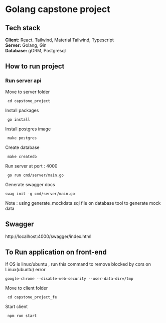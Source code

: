 # Golang capstone project

## Tech stack
**Client:** React. Tailwind, Material Tailwind, Typescript\
**Server:** Golang, Gin\
**Database:** gORM, Postgresql

## How to run project
### Run server api
Move to server folder
```
 cd capstone_project
```
Install packages
```
 go install
```
Install postgres image
```
 make postgres
```
Create database
```
 make createdb
```
Run server at port : 4000
```
 go run cmd/server/main.go 
```
Generate swagger docs 
```
swag init -g cmd/server/main.go
```

Note : using generate_mockdata.sql file on database tool to generate mock data

## Swagger 
http://localhost:4000/swagger/index.html

## To Run application on front-end
If OS is linux/ubuntu , run this command to remove blocked by cors on Linux(ubuntu) error
```
google-chrome --disable-web-security --user-data-dir=/tmp
```

Move to client folder
```
 cd capstone_project_fe
```

Start client
```
 npm run start
```